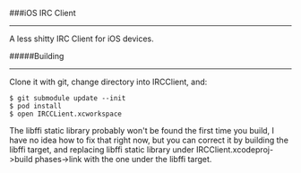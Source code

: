 ###iOS IRC Client
***
A less shitty IRC Client for iOS devices.

#####Building
***
Clone it with git, change directory into IRCClient, and:

    $ git submodule update --init
    $ pod install
    $ open IRCCLient.xcworkspace

The libffi static library probably won't be found the first time you build, I have no idea how to fix that right now, but you can correct it by building the libffi target, and replacing libffi static library under IRCClient.xcodeproj->build phases->link with the one under the libffi target.

